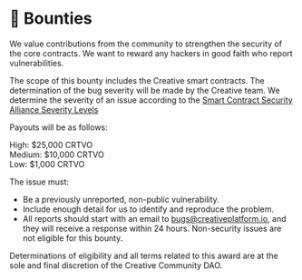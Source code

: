 # 🎯 Bounties

We value contributions from the community to strengthen the security of the core contracts. We want to reward any hackers in good faith who report vulnerabilities.

The scope of this bounty includes the Creative smart contracts. The determination of the bug severity will be made by the Creative team.  We determine the severity of an issue according to the [Smart Contract Security Alliance Severity Levels](https://www.smartcontractsecurityalliance.com)

Payouts will be as follows:

High: $25,000 CRTVO\
Medium: $10,000 CRTVO\
Low: $1,000 CRTVO

The issue must:

* Be a previously unreported, non-public vulnerability.
* Include enough detail for us to identify and reproduce the problem.
* All reports should start with an email to [bugs@creativeplatform.io](mailto:bugs@creativeplatform.io), and they will receive a response within 24 hours. Non-security issues are not eligible for this bounty.

Determinations of eligibility and all terms related to this award are at the sole and final discretion of the Creative Community DAO.

